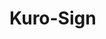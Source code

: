 <!--
 * @Author: Night-stars-1 nujj1042633805@gmail.com
 * @Date: 2024-10-26 19:27:59
 * @LastEditors: Night-stars-1 nujj1042633805@gmail.com
 * @LastEditTime: 2024-10-27 16:58:06
-->
# Kuro-Sign
